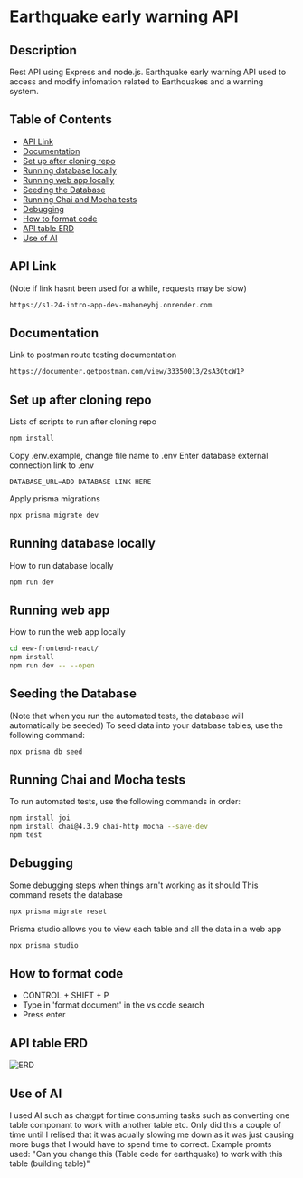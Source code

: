 # Earthquake early warning API

## Description

Rest API using Express and node.js. Earthquake early warning API used to access and modify infomation related to Earthquakes and a warning system.

## Table of Contents

- [API Link](#api-link)
- [Documentation](#documentation)
- [Set up after cloning repo](#set-up-after-cloning-repo)
- [Running database locally](#running-database-locally)
- [Running web app locally](#running-web-app-locally)
- [Seeding the Database](#seeding-the-database)
- [Running Chai and Mocha tests](#running-chai-and-mocha-tests)
- [Debugging](#debugging)
- [How to format code](#how-to-format-code)
- [API table ERD](#api-table-erd)
- [Use of AI](#use-of-ai)

## API Link

(Note if link hasnt been used for a while, requests may be slow)

```bash
https://s1-24-intro-app-dev-mahoneybj.onrender.com
```

## Documentation

Link to postman route testing documentation

```bash
https://documenter.getpostman.com/view/33350013/2sA3QtcW1P
```

## Set up after cloning repo

Lists of scripts to run after cloning repo

```bash
npm install
```

Copy .env.example, change file name to .env
Enter database external connection link to .env

```
DATABASE_URL=ADD DATABASE LINK HERE
```

Apply prisma migrations

```bash
npx prisma migrate dev
```

## Running database locally

How to run database locally

```bash
npm run dev
```

## Running web app

How to run the web app locally

```bash
cd eew-frontend-react/
npm install
npm run dev -- --open
```

## Seeding the Database

(Note that when you run the automated tests, the database will automatically be seeded)
To seed data into your database tables, use the following command:

```bash
npx prisma db seed
```

## Running Chai and Mocha tests

To run automated tests, use the following commands in order:

```bash
npm install joi
npm install chai@4.3.9 chai-http mocha --save-dev
npm test
```

## Debugging

Some debugging steps when things arn't working as it should
This command resets the database

```bash
npx prisma migrate reset
```

Prisma studio allows you to view each table and all the data in a web app

```bash
npx prisma studio
```

## How to format code

- CONTROL + SHIFT + P
- Type in 'format document' in the vs code search
- Press enter

## API table ERD

![ERD](https://github.com/otago-polytechnic-bit-courses/s1-24-intro-app-dev-mahoneybj/assets/65274137/158f93e5-1acc-4dc8-9ca2-ebeec13af113)

## Use of AI

I used AI such as chatgpt for time consuming tasks such as converting one table componant to work with another table etc. Only did this a couple of time
until I relised that it was acually slowing me down as it was just causing more bugs that I would have to spend time to correct.
Example promts used:
"Can you change this (Table code for earthquake) to work with this table (building table)"

